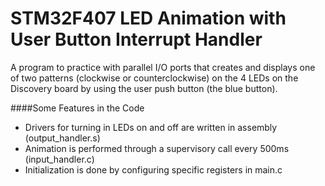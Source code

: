 # STM32F407 LED Animation with User Button Interrupt Handler

A program to practice with parallel I/O ports that creates and displays one of two patterns (clockwise or counterclockwise) on the 4 LEDs on the Discovery board by using the user push button (the blue button). 

####Some Features in the Code
* Drivers for turning in LEDs on and off are written in assembly (output_handler.s)
* Animation is performed through a supervisory call every 500ms (input_handler.c)
* Initialization is done by configuring specific registers in main.c
